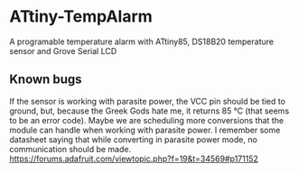 # ATtiny-TempAlarm
A programable temperature alarm with ATtiny85, DS18B20 temperature sensor and Grove Serial LCD

## Known bugs
If the sensor is working with parasite power, the VCC pin should be tied to ground, but, because the Greek Gods hate me, it returns 85 °C (that seems to be an error code). 
Maybe we are scheduling more conversions that the module can handle when working with parasite power. I remember some datasheet saying that while converting in parasite power mode, no communication should be made. 
https://forums.adafruit.com/viewtopic.php?f=19&t=34569#p171152
